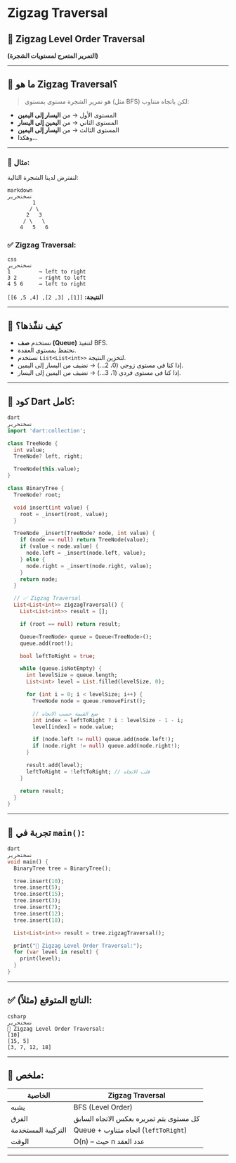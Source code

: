 # Zigzag Traversal

## 🔀 Zigzag Level Order Traversal

**(التمرير المتعرج لمستويات الشجرة)**

---

## 🎯 ما هو Zigzag Traversal؟

> هو تمرير الشجرة مستوى بمستوى (مثل BFS) لكن باتجاه متناوب:
> 
- المستوى الأول → من **اليسار إلى اليمين**
- المستوى الثاني → من **اليمين إلى اليسار**
- المستوى الثالث → من **اليسار إلى اليمين**
- وهكذا...

---

### 📘 مثال:

لنفترض لدينا الشجرة التالية:

```
markdown
نسختحرير
        1
       / \
      2   3
     / \   \
    4   5   6

```

### ✅ Zigzag Traversal:

```
css
نسختحرير
1         → left to right
3 2       → right to left
4 5 6     → left to right

```

**النتيجة:** `[[1], [3, 2], [4, 5, 6]]`

---

## 🧠 كيف ننفّذها؟

- نستخدم **صف (Queue)** لتنفيذ BFS.
- نحتفظ بمستوى العقدة.
- نستخدم `List<List<int>>` لتخزين النتيجة.
- إذا كنا في مستوى زوجي (0، 2...) → نضيف من اليسار إلى اليمين.
- إذا كنا في مستوى فردي (1، 3...) → نضيف من اليمين إلى اليسار.

---

## 🔧 كود Dart كامل:

```dart
dart
نسختحرير
import 'dart:collection';

class TreeNode {
  int value;
  TreeNode? left, right;

  TreeNode(this.value);
}

class BinaryTree {
  TreeNode? root;

  void insert(int value) {
    root = _insert(root, value);
  }

  TreeNode _insert(TreeNode? node, int value) {
    if (node == null) return TreeNode(value);
    if (value < node.value) {
      node.left = _insert(node.left, value);
    } else {
      node.right = _insert(node.right, value);
    }
    return node;
  }

  // ✅ Zigzag Traversal
  List<List<int>> zigzagTraversal() {
    List<List<int>> result = [];

    if (root == null) return result;

    Queue<TreeNode> queue = Queue<TreeNode>();
    queue.add(root!);

    bool leftToRight = true;

    while (queue.isNotEmpty) {
      int levelSize = queue.length;
      List<int> level = List.filled(levelSize, 0);

      for (int i = 0; i < levelSize; i++) {
        TreeNode node = queue.removeFirst();

        // ضع القيمة حسب الاتجاه
        int index = leftToRight ? i : levelSize - 1 - i;
        level[index] = node.value;

        if (node.left != null) queue.add(node.left!);
        if (node.right != null) queue.add(node.right!);
      }

      result.add(level);
      leftToRight = !leftToRight; // قلب الاتجاه
    }

    return result;
  }
}

```

---

## 🧪 تجربة في `main()`:

```dart
dart
نسختحرير
void main() {
  BinaryTree tree = BinaryTree();

  tree.insert(10);
  tree.insert(5);
  tree.insert(15);
  tree.insert(3);
  tree.insert(7);
  tree.insert(12);
  tree.insert(18);

  List<List<int>> result = tree.zigzagTraversal();

  print("🔀 Zigzag Level Order Traversal:");
  for (var level in result) {
    print(level);
  }
}

```

---

## ✅ الناتج المتوقع (مثلاً):

```
csharp
نسختحرير
🔀 Zigzag Level Order Traversal:
[10]
[15, 5]
[3, 7, 12, 18]

```

---

## 📌 ملخص:

| الخاصية | Zigzag Traversal |
| --- | --- |
| يشبه | BFS (Level Order) |
| الفرق | كل مستوى يتم تمريره بعكس الاتجاه السابق |
| التركيبة المستخدمة | Queue + اتجاه متناوب (`leftToRight`) |
| الوقت | O(n) – حيث n عدد العقد |

---